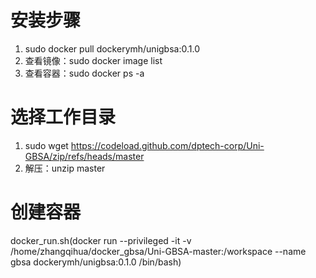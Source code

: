 # 安装步骤
1. sudo docker pull dockerymh/unigbsa:0.1.0
1. 查看镜像：sudo docker image list
1. 查看容器：sudo docker ps -a
# 选择工作目录
1. sudo wget https://codeload.github.com/dptech-corp/Uni-GBSA/zip/refs/heads/master
2. 解压：unzip master
# 创建容器
docker_run.sh(docker run --privileged -it -v /home/zhangqihua/docker_gbsa/Uni-GBSA-master:/workspace  --name gbsa  dockerymh/unigbsa:0.1.0   /bin/bash)

